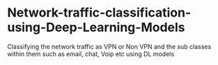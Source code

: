 # Network-traffic-classification-using-Deep-Learning-Models
Classifying the network traffic as VPN or Non VPN and the sub classes within them such as email, chat, Voip etc using DL models
